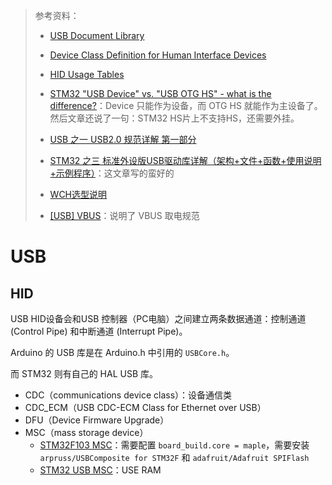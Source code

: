 > 参考资料：
>
> - [USB Document Library](https://www.usb.org/documents)
>
> - [Device Class Definition for Human Interface Devices](https://www.usb.org/sites/default/files/hid1_11.pdf)
> - [HID Usage Tables](https://www.usb.org/sites/default/files/documents/hut1_12v2.pdf)
> - [STM32 "USB Device" vs. "USB OTG HS" - what is the difference?](https://electronics.stackexchange.com/questions/234516/stm32-usb-device-vs-usb-otg-hs-what-is-the-difference)：Device 只能作为设备，而 OTG HS 就能作为主设备了。然后文章还说了一句：STM32 HS片上不支持HS，还需要外挂。
> - [USB 之一 USB2.0 规范详解 第一部分](https://blog.csdn.net/ZCShouCSDN/article/details/79957404)
> - [STM32 之三 标准外设版USB驱动库详解（架构+文件+函数+使用说明+示例程序）](https://blog.csdn.net/ZCShouCSDN/article/details/78936456)：这文章写的蛮好的
> - [WCH选型说明](https://special.wch.cn/zh_cn/USBChips/#/)
> - [[USB] VBUS](https://blog.csdn.net/muojie/article/details/7205275?ops_request_misc=%257B%2522request%255Fid%2522%253A%2522166910582416800213014551%2522%252C%2522scm%2522%253A%252220140713.130102334..%2522%257D&request_id=166910582416800213014551&biz_id=0&utm_medium=distribute.pc_search_result.none-task-blog-2~all~sobaiduend~default-1-7205275-null-null.142^v66^wechat,201^v3^control,213^v2^t3_control2&utm_term=usb%20vbus&spm=1018.2226.3001.4187)：说明了 VBUS 取电规范

# USB

## HID

USB HID设备会和USB 控制器（PC电脑）之间建立两条数据通道：控制通道 (Control Pipe) 和中断通道 (Interrupt Pipe)。



Arduino 的 USB 库是在 Arduino.h 中引用的 `USBCore.h`。

而 STM32 则有自己的 HAL USB 库。 



- CDC（communications device class）：设备通信类
- CDC_ECM（USB CDC-ECM Class for Ethernet over USB）
- DFU（Device Firmware Upgrade）
- MSC（mass storage device）
  - [STM32F103 MSC](https://forum.arduino.cc/t/blue-pill-stm32f103c8t6-usb-mass-storage-flash-w28q64-like-a-sd-card-reader/612147)：需要配置 `board_build.core = maple`，需要安装 `arpruss/USBComposite for STM32F` 和 `adafruit/Adafruit SPIFlash`
  - [STM32 USB MSC](https://controllerstech.com/stm32-usb-msc/)：USE RAM





